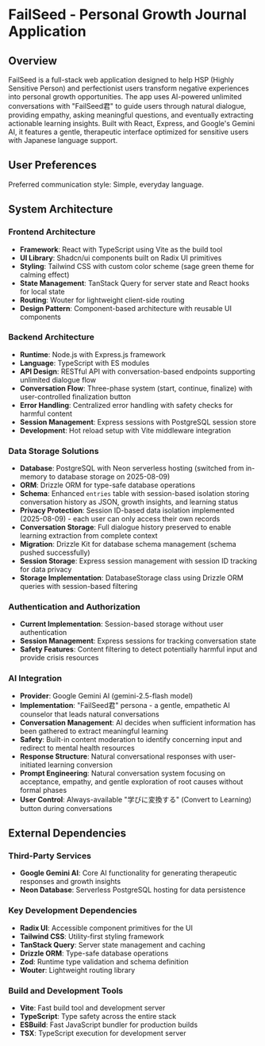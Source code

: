 # FailSeed - Personal Growth Journal Application

## Overview

FailSeed is a full-stack web application designed to help HSP (Highly Sensitive Person) and perfectionist users transform negative experiences into personal growth opportunities. The app uses AI-powered unlimited conversations with "FailSeed君" to guide users through natural dialogue, providing empathy, asking meaningful questions, and eventually extracting actionable learning insights. Built with React, Express, and Google's Gemini AI, it features a gentle, therapeutic interface optimized for sensitive users with Japanese language support.

## User Preferences

Preferred communication style: Simple, everyday language.

## System Architecture

### Frontend Architecture
- **Framework**: React with TypeScript using Vite as the build tool
- **UI Library**: Shadcn/ui components built on Radix UI primitives
- **Styling**: Tailwind CSS with custom color scheme (sage green theme for calming effect)
- **State Management**: TanStack Query for server state and React hooks for local state
- **Routing**: Wouter for lightweight client-side routing
- **Design Pattern**: Component-based architecture with reusable UI components

### Backend Architecture
- **Runtime**: Node.js with Express.js framework
- **Language**: TypeScript with ES modules
- **API Design**: RESTful API with conversation-based endpoints supporting unlimited dialogue flow
- **Conversation Flow**: Three-phase system (start, continue, finalize) with user-controlled finalization button
- **Error Handling**: Centralized error handling with safety checks for harmful content
- **Session Management**: Express sessions with PostgreSQL session store
- **Development**: Hot reload setup with Vite middleware integration

### Data Storage Solutions
- **Database**: PostgreSQL with Neon serverless hosting (switched from in-memory to database storage on 2025-08-09)
- **ORM**: Drizzle ORM for type-safe database operations
- **Schema**: Enhanced `entries` table with session-based isolation storing conversation history as JSON, growth insights, and learning status
- **Privacy Protection**: Session ID-based data isolation implemented (2025-08-09) - each user can only access their own records
- **Conversation Storage**: Full dialogue history preserved to enable learning extraction from complete context
- **Migration**: Drizzle Kit for database schema management (schema pushed successfully)
- **Session Storage**: Express session management with session ID tracking for data privacy
- **Storage Implementation**: DatabaseStorage class using Drizzle ORM queries with session-based filtering

### Authentication and Authorization
- **Current Implementation**: Session-based storage without user authentication
- **Session Management**: Express sessions for tracking conversation state
- **Safety Features**: Content filtering to detect potentially harmful input and provide crisis resources

### AI Integration
- **Provider**: Google Gemini AI (gemini-2.5-flash model)
- **Implementation**: "FailSeed君" persona - a gentle, empathetic AI counselor that leads natural conversations
- **Conversation Management**: AI decides when sufficient information has been gathered to extract meaningful learning
- **Safety**: Built-in content moderation to identify concerning input and redirect to mental health resources
- **Response Structure**: Natural conversational responses with user-initiated learning conversion
- **Prompt Engineering**: Natural conversation system focusing on acceptance, empathy, and gentle exploration of root causes without formal phases
- **User Control**: Always-available "学びに変換する" (Convert to Learning) button during conversations

## External Dependencies

### Third-Party Services
- **Google Gemini AI**: Core AI functionality for generating therapeutic responses and growth insights
- **Neon Database**: Serverless PostgreSQL hosting for data persistence

### Key Development Dependencies
- **Radix UI**: Accessible component primitives for the UI
- **Tailwind CSS**: Utility-first styling framework
- **TanStack Query**: Server state management and caching
- **Drizzle ORM**: Type-safe database operations
- **Zod**: Runtime type validation and schema definition
- **Wouter**: Lightweight routing library

### Build and Development Tools
- **Vite**: Fast build tool and development server
- **TypeScript**: Type safety across the entire stack
- **ESBuild**: Fast JavaScript bundler for production builds
- **TSX**: TypeScript execution for development server